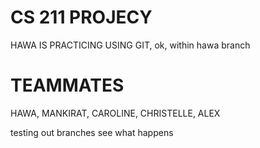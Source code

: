 # CS 211 PROJECY
HAWA IS PRACTICING USING GIT, ok, within hawa branch

# TEAMMATES
HAWA, MANKIRAT, CAROLINE, CHRISTELLE, ALEX

testing out branches see what happens